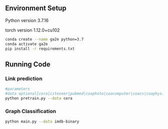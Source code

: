 ## Environment Setup

Python version 3.7.16

torch version 1.12.0+cu102

```bash
conda create --name ga2e python=3.7
conda activate ga2e
pip install -r requirements.txt
```

## Running Code

### Link prediction

```bash
#parameters
#data optional[cora|citeseer|pubmed|coaphoto|coacomputer|coacs|coaphysics]
python pretrain.py --data cora
```

### Graph Classification

```bash
python main.py --data imdb-binary
```
